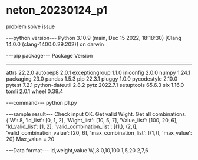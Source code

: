 # neton_20230124_p1
problem solve issue


---python version---
Python 3.10.9 (main, Dec 15 2022, 18:18:30) [Clang 14.0.0 (clang-1400.0.29.202)] on darwin


---pip package---
Package         Version
--------------- --------
attrs           22.2.0
autopep8        2.0.1
exceptiongroup  1.1.0
iniconfig       2.0.0
numpy           1.24.1
packaging       23.0
pandas          1.5.3
pip             22.3.1
pluggy          1.0.0
pycodestyle     2.10.0
pytest          7.2.1
python-dateutil 2.8.2
pytz            2022.7.1
setuptools      65.6.3
six             1.16.0
tomli           2.0.1
wheel           0.38.4


---command---
python p1.py


---sample result---
Check input OK.
Get valid Wight.
Get all combinations.
{'W': 8, 'Id_list': [0, 1, 2], 'Wight_list': [10, 5, 7], 'Value_list': [100, 20, 6], 'Id_valid_list': [1, 2], 'valid_combination_list': [(1,), (2,)], 'valid_combination_value': [20, 6], 'max_combination_list': [(1,)], 'max_value': 20}
Max_value = 20


---Data format---
id,weight,value
W,,8
0,10,100
1,5,20
2,7,6
